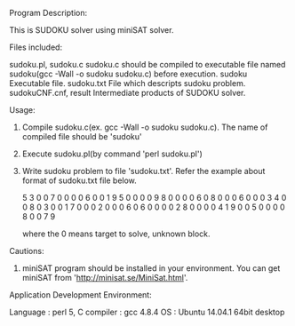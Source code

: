 Program Description:

  This is SUDOKU solver using miniSAT solver.

Files included:

  sudoku.pl, sudoku.c
    sudoku.c should be compiled to executable file named 
	sudoku(gcc -Wall -o sudoku sudoku.c) before execution.
  sudoku
    Executable file. 
  sudoku.txt
    File which descripts sudoku problem.
  sudokuCNF.cnf, result
    Intermediate products of SUDOKU solver.

Usage: 
  1. Compile sudoku.c(ex. gcc -Wall -o sudoku sudoku.c). 
     The name of compiled file should be 'sudoku'
  2. Execute sudoku.pl(by command 'perl sudoku.pl')
  3. Write sudoku problem to file 'sudoku.txt'. Refer the example 
     about format of sudoku.txt file below.

	 5 3 0 0 7 0 0 0 0
	 6 0 0 1 9 5 0 0 0
	 0 9 8 0 0 0 0 6 0
	 8 0 0 0 6 0 0 0 3
	 4 0 0 8 0 3 0 0 1
	 7 0 0 0 2 0 0 0 6
	 0 6 0 0 0 0 2 8 0
	 0 0 0 4 1 9 0 0 5
	 0 0 0 0 8 0 0 7 9

	 where the 0 means target to solve, unknown block.

Cautions:
  1. miniSAT program should be installed in your environment. 
     You can get miniSAT from 'http://minisat.se/MiniSat.html'.

Application Development Environment:

  Language : perl 5, C
  compiler : gcc 4.8.4
  OS : Ubuntu 14.04.1 64bit desktop
